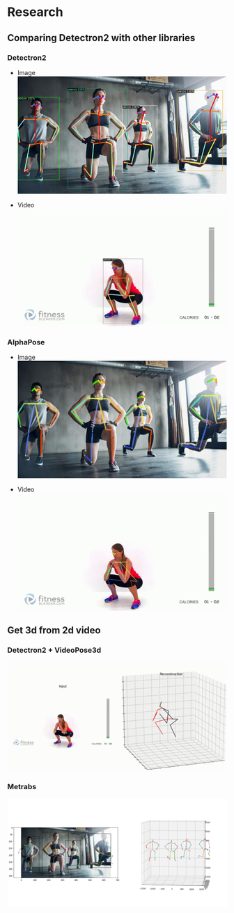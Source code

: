 # Research

## Comparing Detectron2 with other libraries

### Detectron2
* Image
![img](images/ex1.png)
  
* Video
![img](images/dtr.gif)

### AlphaPose
* Image
![img](images/example_.jpg)
  
* Video
![img](images/alpha.gif)

## Get 3d from 2d video

### Detectron2 + VideoPose3d
![img](images/output.gif)

### Metrabs
![img](images/metrab.png)